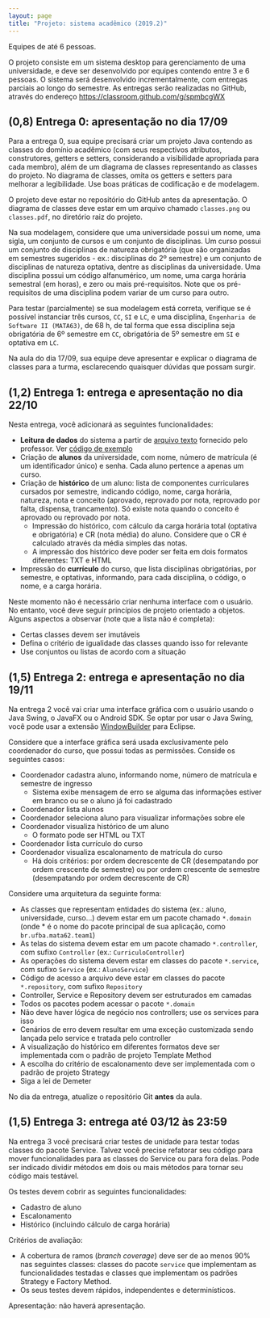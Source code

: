 ```yaml
---
layout: page
title: "Projeto: sistema acadêmico (2019.2)"
---
```


Equipes de até 6 pessoas.

<!-- 

Meuhorario: disciplinas com turmas/horários, pré-requisitos, currículo de curso

Orientação acadêmica: guardar histórico do aluno, notas, registrar intenção de matrículas futuras, ordenação topológica

Outros: banca de TCC, avaliação de professores

 -->

O projeto consiste em um sistema desktop para gerenciamento de uma universidade, e deve ser desenvolvido por equipes contendo entre 3 e 6 pessoas. O sistema será desenvolvido incrementalmente, com entregas parciais ao longo do semestre. As entregas serão realizadas no GitHub, através do endereço <https://classroom.github.com/g/spmbcgWX>

## (0,8) Entrega 0: apresentação no dia 17/09

Para a entrega 0, sua equipe precisará criar um projeto Java contendo as classes do domínio acadêmico (com seus respectivos atributos, construtores, getters e setters, considerando a visibilidade apropriada para cada membro), além de um diagrama de classes representando as classes do projeto. No diagrama de classes, omita os getters e setters para melhorar a legibilidade. Use boas práticas de codificação e de modelagem.

O projeto deve estar no repositório do GitHub antes da apresentação. O diagrama de classes deve estar em um arquivo chamado `classes.png` ou `classes.pdf`, no diretório raiz do projeto.

Na sua modelagem, considere que uma universidade possui um nome, uma sigla, um conjunto de cursos e um conjunto de disciplinas. Um curso possui um conjunto de disciplinas de natureza obrigatória (que são organizadas em semestres sugeridos - ex.: disciplinas do 2º semestre) e um conjunto de disciplinas de natureza optativa, dentre as disciplinas da universidade. Uma disciplina possui um código alfanumérico, um nome, uma carga horária semestral (em horas), e zero ou mais pré-requisitos. Note que os pré-requisitos de uma disciplina podem variar de um curso para outro.

Para testar (parcialmente) se sua modelagem está correta, verifique se é possível instanciar três cursos, `CC`, `SI` e `LC`, e uma disciplina, `Engenharia de Software II (MATA63)`, de 68 h, de tal forma que essa disciplina seja obrigatória de 6º semestre em `CC`, obrigatória de 5º semestre em `SI` e optativa em `LC`.

Na aula do dia 17/09, sua equipe deve apresentar e explicar o diagrama de classes para a turma, esclarecendo quaisquer dúvidas que possam surgir.

## (1,2) Entrega 1: entrega e apresentação no dia 22/10

Nesta entrega, você adicionará as seguintes funcionalidades:

- **Leitura de dados** do sistema a partir de [arquivo texto](/aulas/mata37/web/dados.txt) fornecido pelo professor. Ver [código de exemplo](le-dados.java) <!-- Single responsibility principle: usar classe dedicada para leitura -->
- Criação de **alunos** da universidade, com nome, número de matrícula (é um identificador único) e senha. Cada aluno pertence a apenas um curso. <!-- override de equals -->
- Criação de **histórico** de um aluno: lista de componentes curriculares cursados por semestre, indicando código, nome, carga horária, natureza, nota e conceito (aprovado, reprovado por nota, reprovado por falta, dispensa, trancamento). Só existe nota quando o conceito é aprovado ou reprovado por nota.
    - Impressão do histórico, com cálculo da carga horária total (optativa e obrigatória) e CR (nota média) do aluno. Considere que o CR é calculado através da média simples das notas. <!-- disciplinas devem ser imutáveis --> <!-- entrega 2: usar composite -->
    - A impressão dos histórico deve poder ser feita em dois formatos diferentes: TXT e HTML <!-- Entrega 2: implementar template method -->
- Impressão do **currículo** do curso, que lista disciplinas obrigatórias, por semestre, e optativas, informando, para cada disciplina, o código, o nome, e a carga horária. <!-- Law of demeter: curso.getComponente().getCargaHoraria()  -->
<!-- - Cálculo de escalonamento do curso. Cada curso adota critérios diferentes. -->
  <!-- padrão Strategy, open/closed principle -->
<!-- - Autenticação de alunos e do coordenador. -->

Neste momento não é necessário criar nenhuma interface com o usuário. No entanto, você deve seguir princípios de projeto orientado a objetos. Alguns aspectos a observar (note que a lista não é completa):

- Certas classes devem ser imutáveis
- Defina o critério de igualidade das classes quando isso for relevante
- Use conjuntos ou listas de acordo com a situação

<!-- 
- Leitura de dados do sistema a partir de arquivo texto fornecido pelo professor
- Interface gráfica
- Qualquer um pode visualizar currículos dos cursos e informações sobre cada disciplina
- Cadastro de alunos de cursos; autenticação via número de matrícula
- Aluno pode indicar disciplinas que já cursou
- Sistema exibe número de alunos que já cursaram cada disciplina
- Documentação:
- Apresentação: demonstração do sistema
 -->

## (1,5) Entrega 2: entrega e apresentação no dia 19/11

Na entrega 2 você vai criar uma interface gráfica com o usuário usando o Java Swing, o JavaFX ou o Android SDK. Se optar por usar o Java Swing, você pode usar a extensão [WindowBuilder](https://www.eclipse.org/windowbuilder/) para Eclipse.

Considere que a interface gráfica será usada exclusivamente pelo coordenador do curso, que possui todas as permissões. Conside os seguintes casos:

- Coordenador cadastra aluno, informando nome, número de matrícula e semestre de ingresso
  - Sistema exibe mensagem de erro se alguma das informações estiver em branco ou se o aluno já foi cadastrado
- Coordenador lista alunos
- Coordenador seleciona aluno para visualizar informações sobre ele
- Coordenador visualiza histórico de um aluno
  - O formato pode ser HTML ou TXT
- Coordenador lista currículo do curso
- Coordenador visualiza escalonamento de matrícula do curso
  - Há dois critérios: por ordem decrescente de CR (desempatando por ordem crescente de semestre) ou por ordem crescente de semestre (desempatando por ordem decrescente de CR)

Considere uma arquitetura da seguinte forma:

- As classes que representam entidades do sistema (ex.: aluno, universidade, curso...) devem estar em um pacote chamado `*.domain` (onde * é o nome do pacote principal de sua aplicação, como `br.ufba.mata62.team1`)
- As telas do sistema devem estar em um pacote chamado `*.controller`, com sufixo `Controller` (ex.: `CurriculoController`)
- As operações do sistema devem estar em classes do pacote `*.service`, com sufixo `Service` (ex.: `AlunoService`)
- Código de acesso a arquivo deve estar em classes do pacote `*.repository`, com sufixo `Repository`
- Controller, Service e Repository devem ser estruturados em camadas
- Todos os pacotes podem acessar o pacote `*.domain`
- Não deve haver lógica de negócio nos controllers; use os services para isso
- Cenários de erro devem resultar em uma exceção customizada sendo lançada pelo service e tratada pelo controller
- A visualização do histórico em diferentes formatos deve ser implementada com o padrão de projeto Template Method
- A escolha do critério de escalonamento deve ser implementada com o padrão de projeto Strategy
- Siga a lei de Demeter

No dia da entrega, atualize o repositório Git **antes** da aula.

<!-- - Aluno indica disciplinas que pretende cursar no próximo semestre (matrícula)
- Sistema emite sinal sonoro (ou não, a depender da configuração do sistema) cada vez que uma nova matrícula é realizada
- Coordenador aprova ou não matrícula
- Coordenador insere notas dos alunos
- Coordenador encerra semestre atual e inicia novo semestre
- Aluno visualiza histórico
- Apresentação: demonstração do sistema -->

## (1,5) Entrega 3: entrega até 03/12 às 23:59

Na entrega 3 você precisará criar testes de unidade para testar todas classes do pacote Service. Talvez você precise refatorar seu código para mover funcionalidades para as classes do Service ou para fora delas. Pode ser indicado dividir métodos em dois ou mais métodos para tornar seu código mais testável.

Os testes devem cobrir as seguintes funcionalidades:

- Cadastro de aluno
- Escalonamento
- Histórico (incluindo cálculo de carga horária)

Critérios de avaliação:

- A cobertura de ramos (*branch coverage*) deve ser de ao menos 90% nas seguintes classes: classes do pacote `service` que implementam as funcionalidades testadas e classes que implementam os padrões Strategy e Factory Method.
- Os seus testes devem rápidos, independentes e determinísticos.

Apresentação: não haverá apresentação.

